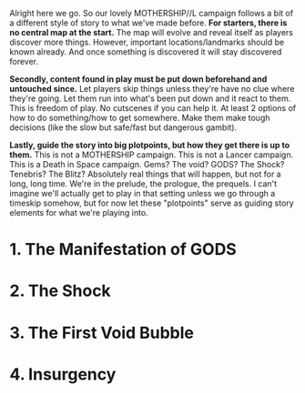 
Alright here we go. So our lovely MOTHERSHIP//L campaign follows a bit of a different style of story to what we've made before. **For starters, there is no central map at the start.** The map will evolve and reveal itself as players discover more things. However, important locations/landmarks should be known already. And once something is discovered it will stay discovered forever.

**Secondly, content found in play must be put down beforehand and untouched since.** Let players skip things unless they're have no clue where they're going. Let them run into what's been put down and it react to them. This is freedom of play. No cutscenes if you can help it. At least 2 options of how to do something/how to get somewhere. Make them make tough decisions (like the slow but safe/fast but dangerous gambit).

**Lastly, guide the story into big plotpoints, but how they get there is up to them.** This is not a MOTHERSHIP campaign. This is not a Lancer campaign. This is a Death in Space campaign. Gems? The void? GODS? The Shock? Tenebris? The Blitz? Absolutely real things that will happen, but not for a long, long time. We're in the prelude, the prologue, the prequels. I can't imagine we'll actually get to play in that setting unless we go through a timeskip somehow, but for now let these "plotpoints" serve as guiding story elements for what we're playing into.



# **1. The Manifestation of GODS**


# **2. The Shock**


# **3. The First Void Bubble**

# **4. Insurgency**


